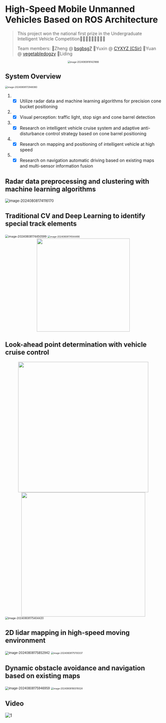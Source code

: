 # High-Speed Mobile Unmanned Vehicles Based on ROS Architecture

> This project won the national first prize in the Undergraduate Intelligent Vehicle Competition🥳🥳🥳😶‍🌫️😶‍🌫️😶‍🌫️
>
> Team members:   🥳Zheng @ [bsgbsg7](https://github.com/bsgbsg7)   🥳Yuxin @ [CYXYZ (CSir)](https://github.com/CYXYZ)  🥳Yuan @ [vegetabledogzy](https://github.com/vegetabledogzy)  🥳Liding

<div align=center>
<img src="README/image-20240808181421866.png" alt="image-20240808181421866" style="zoom:50%;" />
</div>

## System Overview

<img src="README/image-20240808172948380.png" alt="image-20240808172948380" style="zoom: 50%;" />

1. - [x] Utilize radar data and machine learning algorithms for precision cone bucket positioning
1. - [x] Visual perception: traffic light, stop sign and cone barrel detection
3. - [x] Research on intelligent vehicle cruise system and adaptive anti-disturbance control strategy based on cone barrel positioning
4. - [x] Research on mapping and positioning of intelligent vehicle at high speed
5. - [x] Research on navigation automatic driving based on existing maps and multi-sensor information fusion

## Radar data preprocessing and clustering with machine learning algorithms

<img src="README/image-20240808174116170.png" alt="image-20240808174116170" style="zoom:80%;" />

## Traditional CV and Deep Learning to identify special track elements

<img src="README/image-20240808174450599.png" alt="image-20240808174450599" style="zoom: 65%;" />

<img src="README/image-20240808174544490.png" alt="image-20240808174544490" style="zoom:50%;" />

<div align=center>
<img src="README/image-20240808174609876.png" width="300"/>
</div>

## Look-ahead point determination with vehicle cruise control

<div align=center>
<img src="README/image-20240808175149300.png" width="420"/><img src="README/image-20240808175231501.png" width="400"/>
</div>

<img src="README/image-20240808175404420.png" alt="image-20240808175404420" style="zoom:60%;" />

## 2D lidar mapping in high-speed moving environment

<img src="README/image-20240808175852942.png" alt="image-20240808175852942" style="zoom:70%;" />

<img src="README/image-20240808175700337.png" alt="image-20240808175700337" style="zoom:50%;" />

## Dynamic obstacle avoidance and navigation based on existing maps

<img src="README/image-20240808175946959.png" alt="image-20240808175946959" style="zoom:70%;" />

<img src="README/image-20240808180019324.png" alt="image-20240808180019324" style="zoom:50%;" />

## Video

![1](README/1.gif)
